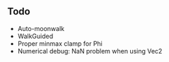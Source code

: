 ## Todo
- Auto-moonwalk
- WalkGuided
- Proper minmax clamp for Phi
- Numerical debug: NaN problem when using Vec2